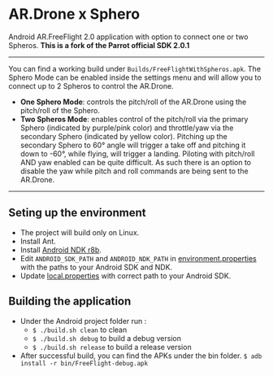 # AR.Drone x Sphero

Android AR.FreeFlight 2.0 application with option to connect one or two Spheros.
**This is a fork of the Parrot official SDK 2.0.1**

--------------------------

You can find a working build under `Builds/FreeFlightWithSpheros.apk`.
The Sphero Mode can be enabled inside the settings menu and will allow you to connect up to 2 Spheros to control the AR.Drone.

* **One Sphero Mode**: controls the pitch/roll of the AR.Drone using the pitch/roll of the Sphero.
* **Two Spheros Mode**: enables control of the pitch/roll via the primary Sphero (indicated by purple/pink color) and throttle/yaw via the secondary Sphero (indicated by yellow color).
Pitching up the secondary Sphero to 60° angle will trigger a take off and pitching it down to -60°, while flying, will trigger a landing.
Piloting with pitch/roll AND yaw enabled can be quite difficult. As such there is an option to disable the yaw while pitch and roll commands are being sent to the AR.Drone.

--------------------------

## Seting up the environment
* The project will build only on Linux.
* Install Ant.
* Install [Android NDK r8b](http://dl.google.com/android/ndk/android-ndk-r8b-linux-x86_64.tar.bz2).
* Edit `ANDROID_SDK_PATH` and `ANDROID_NDK_PATH` in [environment.properties](Examples/Android/trunk/FreeFlightWithSpheros/environment.properties) with the paths to your Android SDK and NDK.
* Update [local.properties](Examples/Android/trunk/FreeFlightWithSpheros/environment.properties) with correct path to your Android SDK.

## Building the application
* Under the Android project folder run :
  * `$ ./build.sh clean` to clean
  * `$ ./build.sh debug` to build a debug version
  * `$ ./build.sh release` to build a release version
* After successful build, you can find the APKs under the bin folder. `$ adb install -r bin/FreeFlight-debug.apk`



